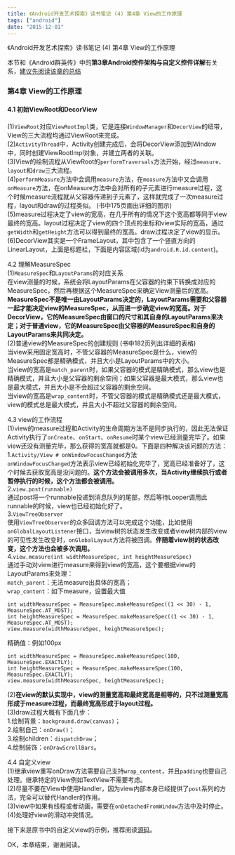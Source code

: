 ```yaml
---
title: 《Android开发艺术探索》读书笔记 (4) 第4章 View的工作原理
tags: ["android"]
date: "2015-12-01"
---
```

《Android开发艺术探索》读书笔记 (4) 第4章 View的工作原理 <!--more-->

本节和《Android群英传》中的**第3章Android控件架构与自定义控件详解**有关系，[建议先阅读该章的总结](/blog/2015/11/26/android-heroes-reading-notes-2/)

### 第4章 View的工作原理
#### 4.1 初始ViewRoot和DecorView  
(1)`ViewRoot`对应`ViewRootImpl`类，它是连接`WindowManager`和`DecorView`的纽带，View的三大流程均通过ViewRoot来完成。  
(2)`ActivityThread`中，Activity创建完成后，会将DecorView添加到Window中，同时创建ViewRootImpl对象，并建立两者的关联。  
(3)View的绘制流程从ViewRoot的`performTraversals`方法开始，经过`measure`、`layout`和`draw`三大流程。  
(4)`performMeasure`方法中会调用`measure`方法，在`measure`方法中又会调用`onMeasure`方法，在onMeasure方法中会对所有的子元素进行measure过程，这个时候measure流程就从父容器传递到子元素了，这样就完成了一次measure过程，layout和draw的过程类似。 (书中175页画出详细的图示)  
(5)measure过程决定了view的宽高，在几乎所有的情况下这个宽高都等同于view最终的宽高。layout过程决定了view的四个顶点的坐标和view实际的宽高，通过`getWidth`和`getHeight`方法可以得到最终的宽高。draw过程决定了view的显示。  
(6)DecorView其实是一个FrameLayout，其中包含了一个竖直方向的LinearLayout，上面是标题栏，下面是内容区域(id为`android.R.id.content`)。  

4.2 理解MeasureSpec  
(1)`MeasureSpec`和`LayoutParams`的对应关系  
在view测量的时候，系统会将LayoutParams在父容器的约束下转换成对应的MeasureSpec，然后再根据这个MeasureSpec来确定View测量后的宽高。  
**MeasureSpec不是唯一由LayoutParams决定的，LayoutParams需要和父容器一起才能决定view的MeasureSpec，从而进一步确定view的宽高。对于DecorView，它的MeasureSpec由窗口的尺寸和其自身的LayoutParams来决定；对于普通view，它的MeasureSpec由父容器的MeasureSpec和自身的LayoutParams来共同决定。**  
(2)普通view的MeasureSpec的创建规则 (书中182页列出详细的表格)  
当view采用固定宽高时，不管父容器的MeasureSpec是什么，view的MeasureSpec都是精确模式，并且大小是LayoutParams中的大小。  
当view的宽高是`match_parent`时，如果父容器的模式是精确模式，那么view也是精确模式，并且大小是父容器的剩余空间；如果父容器是最大模式，那么view也是最大模式，并且大小是不会超过父容器的剩余空间。  
当view的宽高是`wrap_content`时，不管父容器的模式是精确模式还是最大模式，view的模式总是最大模式，并且大小不超过父容器的剩余空间。  

4.3 view的工作流程  
(1)view的measure过程和Activity的生命周期方法不是同步执行的，因此无法保证Activity执行了`onCreate`、`onStart`、`onResume`时某个view已经测量完毕了。如果view还没有测量完毕，那么获得的宽高就都是0。下面是四种解决该问题的方法：  
1.`Activity/View # onWindowFocusChanged`方法  
`onWindowFocusChanged`方法表示view已经初始化完毕了，宽高已经准备好了，这个时候去获取宽高是没问题的。**这个方法会被调用多次，当Activity继续执行或者暂停执行的时候，这个方法都会被调用。**  
2.`view.post(runnable)`  
通过post将一个runnable投递到消息队列的尾部，然后等待Looper调用此runnable的时候，view也已经初始化好了。  
3.`ViewTreeObserver`  
使用`ViewTreeObserver`的众多回调方法可以完成这个功能，比如使用`onGlobalLayoutListener`接口，当view树的状态发生改变或者view树内部的view的可见性发生改变时，`onGlobalLayout`方法将被回调。**伴随着view树的状态改变，这个方法也会被多次调用。**  
4.`view.measure(int widthMeasureSpec, int heightMeasureSpec)`  
通过手动对view进行measure来得到view的宽高，这个要根据view的LayoutParams来处理：  
`match_parent`：无法measure出具体的宽高；  
`wrap_content`：如下measure，设置最大值  
```
int widthMeasureSpec = MeasureSpec.makeMeasureSpec((1 << 30) - 1, MeasureSpec.AT_MOST);
int heightMeasureSpec = MeasureSpec.makeMeasureSpec((1 << 30) - 1, MeasureSpec.AT_MOST);
view.measure(widthMeasureSpec, heightMeasureSpec);
```
精确值：例如100px
```
int widthMeasureSpec = MeasureSpec.makeMeasureSpec(100, MeasureSpec.EXACTLY);
int heightMeasureSpec = MeasureSpec.makeMeasureSpec(100, MeasureSpec.EXACTLY);
view.measure(widthMeasureSpec, heightMeasureSpec);
```
(2)**在view的默认实现中，view的测量宽高和最终宽高是相等的，只不过测量宽高形成于measure过程，而最终宽高形成于layout过程。**  
(3)draw过程大概有下面几步：  
1.绘制背景：`background.draw(canvas)`；  
2.绘制自己：`onDraw()`；  
3.绘制children：`dispatchDraw`；  
4.绘制装饰：`onDrawScrollBars`。  

4.4 自定义view  
(1)继承view重写onDraw方法需要自己支持`wrap_content`，并且`padding`也要自己处理。继承特定的View例如TextView不需要考虑。  
(2)尽量不要在View中使用Handler，因为view内部本身已经提供了`post`系列的方法，完全可以替代Handler的作用。  
(3)view中如果有线程或者动画，需要在`onDetachedFromWindow`方法中及时停止。  
(4)处理好view的滑动冲突情况。  

接下来是原书中的自定义view的示例，推荐阅读[源码](https://github.com/singwhatiwanna/android-art-res/blob/master/Chapter_4/src/com/ryg/chapter_4/ui/CircleView.java)。

OK，本章结束，谢谢阅读。
